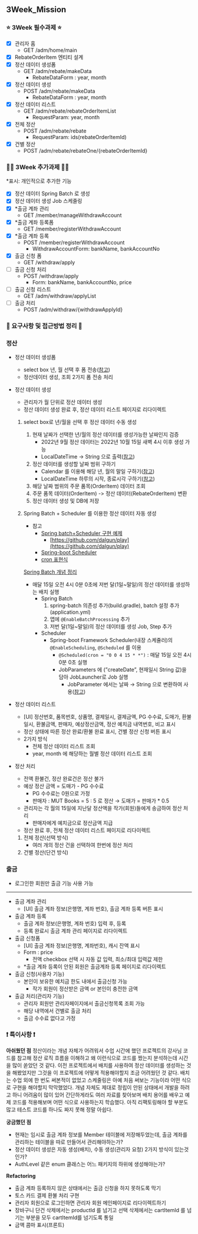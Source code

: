 ## 3Week_Mission

### ⭐️ 3Week 필수과제 ⭐️

-   [x] 관리자 홈
    -   GET /adm/home/main
-   [x] RebateOrderItem 엔티티 설계
-   [x] 정산 데이터 생성폼
    -   GET /adm/rebate/makeData
        -   RebateDataForm : year, month
-   [x] 정산 데이터 생성
    -   POST /adm/rebate/makeData
        -   RebateDataForm : year, month
-   [x] 정산 데이터 리스트
    -   GET /adm/rebate/rebateOrderItemList
        -   RequestParam: year, month
-   [x] 전체 정산
    -   POST /adm/rebate/rebate
        -   RequestParam: ids(rebateOrderItemId)
-   [x] 건별 정산
    -   POST /adm/rebate/rebateOne/{rebateOrderItemId}

### 👍🏻 3Week 추가과제 👍🏻
*표시: 개인적으로 추가한 기능

-   [x] 정산 데이터 Spring Batch 로 생성
-   [x] 정산 데이터 생성 Job 스케줄링
-   [x] *출금 계좌 관리
    -   GET /member/manageWithdrawAccount
-   [x] *출금 계좌 등록폼
    -   GET /member/registerWithdrawAccount
-   [x] *출금 계좌 등록
    -   POST /member/registerWithdrawAccount
        -   WithdrawAccountForm: bankName, bankAccountNo
-   [x] 출금 신청 폼
    -   GET /withdraw/apply
-   [ ] 출금 신청 처리
    -   POST /withdraw/apply
        -   Form: bankName, bankAccountNo, price
-   [ ] 출금 신청 리스트
    -   GET /adm/withdraw/applyList
-   [ ] 출금 처리
    -   POST /adm/withdraw/{withdrawApplyId}

### 🙈 요구사항 및 접근방법 정리 🙈

### 정산

-   정산 데이터 생성폼
    -   select box 년, 월 선택 후 폼 전송([참고](https://jh91.tistory.com/entry/JS-select-box%EC%97%90-%EC%83%9D%EB%85%84%EC%9B%94%EC%9D%BC-%EC%83%9D%EC%84%B1%ED%95%98%EB%8A%94-%ED%95%A8%EC%88%98))
    -   정산데이터 생성, 조회 2가지 폼 전송 처리
-   정산 데이터 생성
    
    -   관리자가 월 단위로 정산 데이터 생성
    -   정산 데이터 생성 완료 후, 정산 데이터 리스트 페이지로 리다이렉트
    
    1.  select box로 년/월을 선택 후 정산 데이터 수동 생성
        
        1.  현재 날짜가 선택한 년/월의 정산 데이터를 생성가능한 날짜인지 검증
            -   2022년 9월 정산 데이터는 2022년 10월 15일 새벽 4시 이후 생성 가능
            -   LocalDateTime → String 으로 출력([참고](https://krksap.tistory.com/1158))
        2.  정산 데이터를 생성할 날짜 범위 구하기
            -   Calendar 를 이용해 해당 년, 월의 말일 구하기([참고](https://dpdpwl.tistory.com/111))
            -   LocalDateTime 하루의 시작, 종료시각 구하기([참고](https://mamoruoppa.tistory.com/60))
        3.  해당 날짜 범위의 주문 품목(OrderItem) 데이터 조회
        4.  주문 품목 데이터(OrderItem) -> 정산 데이터(RebateOrderItem) 변환
        5.  정산 데이터 생성 및 DB에 저장
    2.  Spring Batch + Scheduler 를 이용한 정산 데이터 자동 생성
        
        -   참고
            -   [Spring batch+Scheduler 구현 예제](https://dalgun.dev/blog/2019-10-30/spring-batch)
                -   [https://github.com/dalgun/play](https://github.com/dalgun/play)
            -   [Spring-boot Scheduler](https://velog.io/@rivernine/Spring-boot-Scheduler#11-enable-scheduling)
            -   [cron 표현식](https://itworldyo.tistory.com/40)
        
        [Spring Batch 개념 정리](https://www.notion.so/Spring-Batch-24ae6daa30d149d39da1886c70ffd2cc)
        
        -   매달 15일 오전 4시 0분 0초에 저번 달(1일~말일)의 정산 데이터를 생성하는 배치 실행
            -   Spring Batch
                1.  spring-batch 의존성 추가(build.gradle), batch 설정 추가(application.yml)
                2.  앱에 `@EnableBatchProcessing` 추가
                3.  저번 달(1일~말일)의 정산 데이터를 생성 Job, Step 추가
            -   Scheduler
                -   Spring-boot Framework Scheduler(내장 스케쥴러)의 `@EnableScheduling`, `@Scheduled` 를 이용
                    -   `@Scheduled(cron = "0 0 4 15 * *")` : 매달 15일 오전 4시 0분 0초 실행
                    -   JobParameters 에 (”createDate”, 현재일시 String 값)을 담아 JobLauncher로 Job 실행
                        -   JobParameter 에서는 날짜 → String 으로 변환하여 사용([참고](https://jojoldu.tistory.com/490))
-   정산 데이터 리스트
    -   [UI] 정산번호, 품목번호, 상품명, 결제일시, 결제금액, PG 수수료, 도매가, 환불일시, 환불금액, 판매자, 예상정산금액, 정산 예치금 내역번호, 비고 표시
    -   정산 상태에 따른 정산 완료/환불 완료 표시, 건별 정산 신청 버튼 표시
    -   2가지 방식
        -   전체 정산 데이터 리스트 조회
        -   year, month 에 해당하는 월별 정산 데이터 리스트 조회
-   정산 처리
    
    -   전액 환불건, 정산 완료건은 정산 불가
    -   예상 정산 금액 = 도매가 - PG 수수료
        -   PG 수수료는 0원으로 가정
        -   판매자 : MUT Books = 5 : 5 로 정산 → 도매가 = 판매가 * 0.5
    -   관리자는 각 월의 15일에 지난달 정산액을 작가(회원)들에게 송금하여 정산 처리
        -   판매자에게 예치금으로 정산금액 지급
    -   정산 완료 후, 전체 정산 데이터 리스트 페이지로 리다이렉트
    
    1.  전체 정산(선택 방식)
        -   여러 개의 정산 건을 선택하여 한번에 정산 처리
    2.  건별 정산(단건 방식)

### 출금

-   로그인한 회원만 출금 기능 사용 가능

----------

-   출금 계좌 관리
    -   [UI] 출금 계좌 정보(은행명, 계좌 번호), 출금 계좌 등록 버튼 표시
-   출금 계좌 등록
    -   출금 계좌 정보(은행명, 계좌 번호) 입력 후, 등록
    -   등록 완료시 출금 계좌 관리 페이지로 리다이렉트
-   출금 신청폼
    -   [UI] 출금 계좌 정보(은행명, 계좌번호), 캐시 잔액 표시
    -   Form : price
        -   전액 checkbox 선택 시 자동 값 입력, 최소/최대 입력값 제한
    -   *출금 계좌 등록이 안된 회원은 출금계좌 등록 페이지로 리다이렉트
-   출금 신청(사용자 기능)
    -   본인이 보유한 예치금 한도 내에서 출금신청 가능
        -   작가 회원이 정산받은 금액 or 본인이 충전한 금액
-   출금 처리(관리자 기능)
    -   관리자 회원만 관리자페이지에서 출금신청목록 조회 가능
    -   해당 내역에서 건별로 출금 처리
    -   출금 수수료 없다고 가정

### ❗️ 특이사항 ❗️

<strong>아쉬웠던 점</strong>
정산이라는 개념 자체가 어려워서 수업 시간에 했던 프로젝트의 강사님 코드를 참고해 정산 로직 흐름을 이해하고 왜 이런식으로 코드를 짰는지 분석하는데 시간을 많이 쏟았던 것 같다. 이전 프로젝트에서 배치를 사용하여 정산 데이터를 생성하는 것을 해봤었지만 그것을 이 프로젝트에 어떻게 적용해야할지 조금 어려웠던 것 같다. 배치는 수업 외에 한 번도 써본적이 없었고 스케줄링은 아예 처음 써보는 기능이라 어떤 식으로 구현을 해야할지 막막했었다. 개념 자체도 제대로 정립이 안된 상태에서 개발을 하려고 하니 어려움이 많이 있어 간단하게라도 여러 자료를 찾아보며 배치 용어를 배우고 예제 코드를 적용해보며 어떤 식으로 사용하는지 학습했다. 아직 리팩토링해야 할 부분도 많고 테스트 코드를 하나도 짜지 못해 정말 아쉽다.

<strong>궁금했던 점</strong>

-   현재는 임시로 출금 계좌 정보를 Member 테이블에 저장해두었는데, 출금 계좌를 관리하는 테이블을 따로 만들어서 관리해야하는가?
-   정산 데이터 생성은 자동 생성(배치), 수동 생성(관리자 요청) 2가지 방식이 있는것인가?
-   AuthLevel 같은 enum 클래스는 어느 패키지의 하위에 생성해야는가?

<strong>Refactoring</strong>

-   출금 계좌 등록하지 않은 상태에서는 출금 신청을 하지 못하도록 막기
-   토스 카드 결제 환불 처리 구현
-   관리자 회원으로 로그인하면 관리자 회원 메인페이지로 리다이렉트하기
-   장바구니 단건 삭제에서는 productId 를 넘기고 선택 삭제에서는 cartItemId 를 넘기는 부분을 모두 cartItemId를 넘기도록 통일
-   금액 콤마 표시(프론트)
